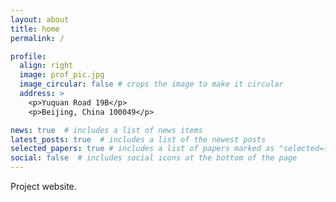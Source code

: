 ```yaml
---
layout: about
title: home
permalink: /

profile:
  align: right
  image: prof_pic.jpg
  image_circular: false # crops the image to make it circular
  address: >
    <p>Yuquan Road 19B</p>
    <p>Beijing, China 100049</p>

news: true  # includes a list of news items
latest_posts: true  # includes a list of the newest posts
selected_papers: true # includes a list of papers marked as "selected={true}"
social: false  # includes social icons at the bottom of the page
---
```


Project website.
